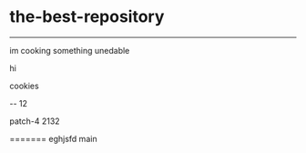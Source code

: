 # the-best-repository
_____________
im cooking something unedable


hi 

cookies

--
12




patch-4
2132

=======
eghjsfd
main
